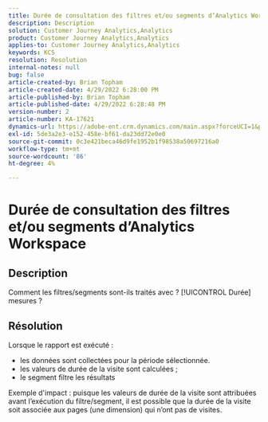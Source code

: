 ```yaml
---
title: Durée de consultation des filtres et/ou segments d’Analytics Workspace
description: Description
solution: Customer Journey Analytics,Analytics
product: Customer Journey Analytics,Analytics
applies-to: Customer Journey Analytics,Analytics
keywords: KCS
resolution: Resolution
internal-notes: null
bug: false
article-created-by: Brian Topham
article-created-date: 4/29/2022 6:28:00 PM
article-published-by: Brian Topham
article-published-date: 4/29/2022 6:28:48 PM
version-number: 2
article-number: KA-17621
dynamics-url: https://adobe-ent.crm.dynamics.com/main.aspx?forceUCI=1&pagetype=entityrecord&etn=knowledgearticle&id=6bd99d18-eac7-ec11-a7b6-0022480a10ee
exl-id: 5de3a2e3-e152-458e-bf61-da23dd72e0e0
source-git-commit: 0c3e421beca46d9fe1952b1f98538a50697216a0
workflow-type: tm+mt
source-wordcount: '86'
ht-degree: 4%

---
```


# Durée de consultation des filtres et/ou segments d’Analytics Workspace

## Description

Comment les filtres/segments sont-ils traités avec ? [!UICONTROL Durée] mesures ?

## Résolution


Lorsque le rapport est exécuté :

- les données sont collectées pour la période sélectionnée.
- les valeurs de durée de la visite sont calculées ;
- le segment filtre les résultats


Exemple d&#39;impact : puisque les valeurs de durée de la visite sont attribuées avant l’exécution du filtre/segment, il est possible que la durée de la visite soit associée aux pages (une dimension) qui n’ont pas de visites.
